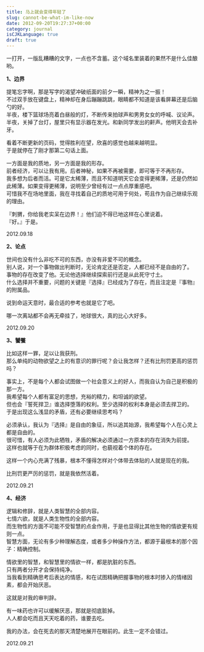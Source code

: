 ```yaml
---
title: 马上就会变得年轻了
slug: cannot-be-what-im-like-now
date: 2012-09-20T19:27:37+00:00
category: journal
isCJKLanguage: true
draft: true
---
```

一打开，一版乱糟糟的文字，一点也不含蓄。这个域名里装着的果然不是什么佳酿哟。

**1、边界**

提笔忘字啊，那是写字的渴望冲破纸面的前夕一瞬，精神为之一振！  
不过双手放在键盘上，精神却在身后蹦蹦跳跳，眼睛都不知道是该看屏幕还是后脑勺的好。  
半夜，楼下篮球场亮着白昼般的灯，不断传来拍球声和男男女女的呼喊、议论声。  
半夜，关掉了台灯，屋里只有显示器在发光。和新同学发出的鼾声。他明天会去补牙。

看着不断更新的页码，觉得胜利在望，欣喜的感觉也越来越明显。  
于是就停在了刚才那第二句话上面。

一方面是我的质地，另一方面是我的形存。  
前者经济，可以让我有用。后者神秘，如果不再被需要，即可等于不再形存。  
我多想为后者而活。可是它太稀薄，而且不知道明天它会变得更稀薄，还是仍然如此稀薄。如果变得更稀薄，说明至少曾经有过一点点厚重感吧。  
可惜我不在场地里面，我在寻找着自己的质地可用于何处，苟且作为自己继续乐观的理由。

『刺猬，你给我老实呆在边界！』他们迫不得已地这样在心里说着。  
『好。』于是。

2012.09.18

**2、论点**

世间也没有什么非吃不可的东西，亦没有非爱不可的概念。  
别人说，对一个事物做出判断时，无论肯定还是否定，人都已经不是自由的了。  
事物的存在改变了他。无论他选择继续探索前行还是从此死守寸土。  
什么选择并不重要，问题的关键是『选择』已经成为了存在，而且注定是『事物』的附属品。

说到命运天意时，最合适的参考也就是它了吧。

哪一次离站都不会再无牵挂了，地球很大，真的比心大好多。

2012.09.20

**3、饕餮**

比如这样一罪，足以让我获刑。  
那么单纯的动物欲望之上的有意识的罪行呢？会让我怎样？还有比刑罚更高的惩罚吗？

事实上，不是每个人都会试图做一个社会意义上的好人，而我自认为自己是积极的那一方。  
我希望每个人都有富足的思想，充裕的精力，和坦诚的欲望。  
但也会『誓死捍卫』谁选择堕落的权利。至少选择的权利本身是必须去捍卫的。  
于是出现这么浅显的矛盾，还有必要继续思考吗？

必须承认，我认为『选择』是自由的象征，所以追其始源，我希望每个人在心灵上都是自由的。  
很可惜，有人必须为此牺牲，矛盾的解决必须通过一方原本的存在消失为前提。  
这样也就等于在为群体积极考虑的同时，也藐视着个体的存在。

这样一个内心充满了残暴，根本不懂得怎样对个体带去体贴的人就是现在的我。

比刑罚更严厉的惩罚，就是我依然活着。

2012.09.21

**4、经济**

逻辑和修辞，就是人类智慧的全部内容。  
七情六欲，就是人类生物性的全部内容。  
而生物性的方面不可能不受智慧的点金作用，于是也显得比其他生物的情欲更有规则一点。  
智慧方面，无论有多少种理解态度，或者多少种操作方法，都源于最根本的那个因子：精确控制。

情欲里的智慧，和智慧里的情欲一样，都是肮脏的东西。  
只有两者分开才会保持纯净。  
当我看到精确思考后表达的情感，和在试图精确把握事物的根本时掺入的情绪因素，都会开始厌恶。

这就是对我的审判辞。

有一味药也许可以缓解厌恶，那就是彻底脏掉。  
人人都会吃而且天天吃着的药，谁要去吃。

我的办法，会在死去的那天清楚地展开在眼前的。此生一定不会错过。

2012.09.21
